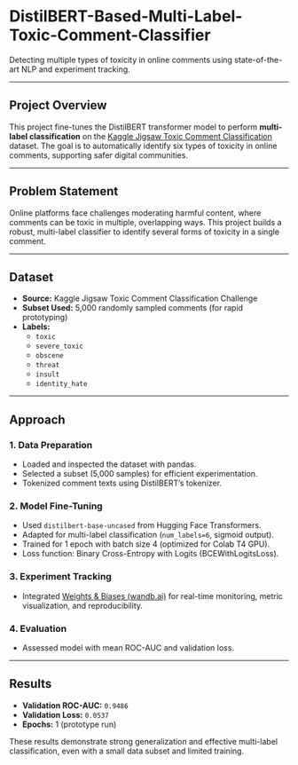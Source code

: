 # DistilBERT-Based-Multi-Label-Toxic-Comment-Classifier

Detecting multiple types of toxicity in online comments using state-of-the-art NLP and experiment tracking.

---

## Project Overview

This project fine-tunes the DistilBERT transformer model to perform **multi-label classification** on the [Kaggle Jigsaw Toxic Comment Classification](https://www.kaggle.com/c/jigsaw-toxic-comment-classification-challenge/data) dataset. The goal is to automatically identify six types of toxicity in online comments, supporting safer digital communities.

---

## Problem Statement

Online platforms face challenges moderating harmful content, where comments can be toxic in multiple, overlapping ways. This project builds a robust, multi-label classifier to identify several forms of toxicity in a single comment.

---

## Dataset

- **Source:** Kaggle Jigsaw Toxic Comment Classification Challenge
- **Subset Used:** 5,000 randomly sampled comments (for rapid prototyping)
- **Labels:**  
  - `toxic`
  - `severe_toxic`
  - `obscene`
  - `threat`
  - `insult`
  - `identity_hate`

---

## Approach

### 1. Data Preparation
- Loaded and inspected the dataset with pandas.
- Selected a subset (5,000 samples) for efficient experimentation.
- Tokenized comment texts using DistilBERT’s tokenizer.

### 2. Model Fine-Tuning
- Used `distilbert-base-uncased` from Hugging Face Transformers.
- Adapted for multi-label classification (`num_labels=6`, sigmoid output).
- Trained for 1 epoch with batch size 4 (optimized for Colab T4 GPU).
- Loss function: Binary Cross-Entropy with Logits (BCEWithLogitsLoss).

### 3. Experiment Tracking
- Integrated [Weights & Biases (wandb.ai)](https://wandb.ai) for real-time monitoring, metric visualization, and reproducibility.

### 4. Evaluation
- Assessed model with mean ROC-AUC and validation loss.

---

## Results

- **Validation ROC-AUC:** `0.9486`
- **Validation Loss:** `0.0537`
- **Epochs:** 1 (prototype run)

These results demonstrate strong generalization and effective multi-label classification, even with a small data subset and limited training.
